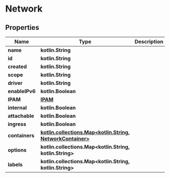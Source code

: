 
# Network

## Properties
Name | Type | Description | Notes
------------ | ------------- | ------------- | -------------
**name** | **kotlin.String** |  |  [optional]
**id** | **kotlin.String** |  |  [optional]
**created** | **kotlin.String** |  |  [optional]
**scope** | **kotlin.String** |  |  [optional]
**driver** | **kotlin.String** |  |  [optional]
**enableIPv6** | **kotlin.Boolean** |  |  [optional]
**IPAM** | [**IPAM**](IPAM.md) |  |  [optional]
**internal** | **kotlin.Boolean** |  |  [optional]
**attachable** | **kotlin.Boolean** |  |  [optional]
**ingress** | **kotlin.Boolean** |  |  [optional]
**containers** | [**kotlin.collections.Map&lt;kotlin.String, NetworkContainer&gt;**](NetworkContainer.md) |  |  [optional]
**options** | **kotlin.collections.Map&lt;kotlin.String, kotlin.String&gt;** |  |  [optional]
**labels** | **kotlin.collections.Map&lt;kotlin.String, kotlin.String&gt;** |  |  [optional]



